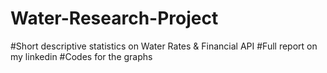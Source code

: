 # Water-Research-Project
#Short descriptive statistics on Water Rates &amp; Financial API
#Full report on my linkedin
#Codes for the graphs

